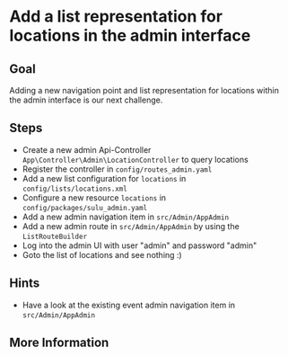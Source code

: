 Add a list representation for locations in the admin interface
==============================================================

Goal
----

Adding a new navigation point and list representation for locations within the admin interface 
is our next challenge.

Steps
-----

* Create a new admin Api-Controller `App\Controller\Admin\LocationController` to query locations
* Register the controller in `config/routes_admin.yaml`
* Add a new list configuration for `locations` in `config/lists/locations.xml`
* Configure a new resource `locations` in `config/packages/sulu_admin.yaml`
* Add a new admin navigation item in `src/Admin/AppAdmin`
* Add a new admin route in `src/Admin/AppAdmin` by using the `ListRouteBuilder`
* Log into the admin UI with user "admin" and password "admin"
* Goto the list of locations and see nothing :)

Hints
-----

* Have a look at the existing event admin navigation item in `src/Admin/AppAdmin`

More Information
----------------


